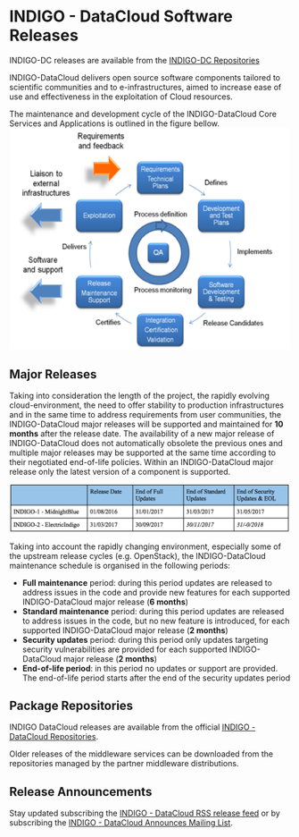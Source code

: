 # INDIGO - DataCloud Software Releases


INDIGO-DC releases are available from the [INDIGO-DC Repositories](http://repo.indigo-datacloud.eu)
        
INDIGO-DataCloud delivers open source software components tailored to scientific communities and to e-infrastructures, aimed to increase ease of use and effectiveness in the exploitation of Cloud resources.

The maintenance and development cycle of the INDIGO-DataCloud Core Services and Applications  is outlined in the figure bellow. 
          ![](indigodc_lifecycle.png)


## Major Releases

Taking into consideration the length of the project, the rapidly evolving cloud-environment, the need to offer stability to production infrastructures and in the same time to address requirements from user communities, the INDIGO-DataCloud major releases will be supported and maintained for **10 months** after the release date. The availability of a new major release of INDIGO-DataCloud does not automatically obsolete the previous ones and multiple major releases may be supported at the same time according to their negotiated end-of-life policies. Within an INDIGO-DataCloud major release only the latest version of a component is supported.


![](indigo_releases_timeline.png)

Taking into account the rapidly changing environment, especially some of the upstream release cycles (e.g. OpenStack), the INDIGO-DataCloud maintenance schedule is organised in the following periods:
* **Full maintenance** period: during this period updates are released to address issues in the code and provide new features for each supported INDIGO-DataCloud major release (**6 months**)
* **Standard maintenance** period: during this period updates are released to address issues in the code, but no new feature is introduced, for each supported INDIGO-DataCloud major release (**2 months**)
* **Security updates** period: during this period only updates targeting security vulnerabilities are provided for each supported INDIGO-DataCloud major release (**2 months**)
* **End-of-life period**: in this period no updates or support are provided. The end-of-life period starts after the end of the security updates period



## Package Repositories

INDIGO DataCloud releases are available from the official [INDIGO - DataCloud Repositories](http://repo.indigo.-datacloud.eu).

Older releases of the middleware services can be downloaded from the repositories managed by the partner middleware distributions.


## Release Announcements

Stay updated subscribing the [INDIGO - DataCloud RSS release feed](http://TO-BE-ADDED)  or by subscribing the [INDIGO - DataCloud Announces Mailing List](https://lists.indigo-datacloud.eu/sympa/info/indigo-announce). 
